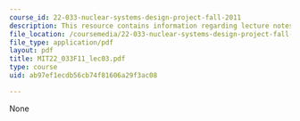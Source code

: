 ```yaml
---
course_id: 22-033-nuclear-systems-design-project-fall-2011
description: This resource contains information regarding lecture notes.
file_location: /coursemedia/22-033-nuclear-systems-design-project-fall-2011/ab97ef1ecdb56cb74f81606a29f3ac08_MIT22_033F11_lec03.pdf
file_type: application/pdf
layout: pdf
title: MIT22_033F11_lec03.pdf
type: course
uid: ab97ef1ecdb56cb74f81606a29f3ac08

---
```

None